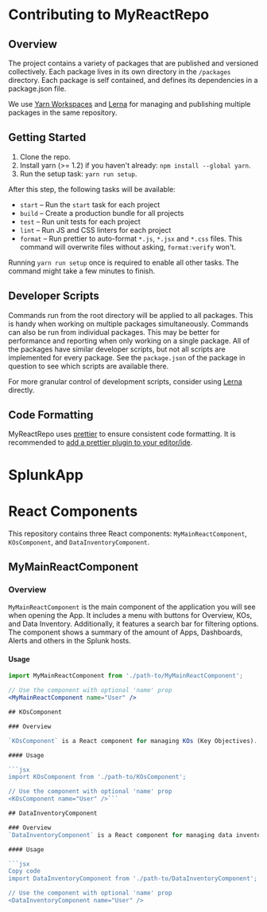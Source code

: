 # Contributing to MyReactRepo

## Overview

The project contains a variety of packages that are published and versioned collectively. Each package lives in its own 
directory in the `/packages` directory. Each package is self contained, and defines its dependencies in a package.json file.

We use [Yarn Workspaces](https://yarnpkg.com/lang/en/docs/workspaces/) and [Lerna](https://github.com/lerna/lerna) for
managing and publishing multiple packages in the same repository.

## Getting Started

1. Clone the repo.
2. Install yarn (>= 1.2) if you haven't already: `npm install --global yarn`.
3. Run the setup task: `yarn run setup`.

After this step, the following tasks will be available:

* `start` – Run the `start` task for each project
* `build` – Create a production bundle for all projects
* `test` – Run unit tests for each project
* `lint` – Run JS and CSS linters for each project
* `format` – Run prettier to auto-format `*.js`, `*.jsx` and `*.css` files. This command will overwrite files without 
asking, `format:verify` won't.

Running `yarn run setup` once is required to enable all other tasks. The command might take a few minutes to finish.


## Developer Scripts

Commands run from the root directory will be applied to all packages. This is handy when working on multiple packages 
simultaneously. Commands can also be run from individual packages. This may be better for performance and reporting when
 only working on a single package. All of the packages have similar developer scripts, but not all scripts are implemented 
 for every package. See the `package.json` of the package in question to see which scripts are available there.

For more granular control of development scripts, consider using [Lerna](https://github.com/lerna/lerna) directly.


## Code Formatting

MyReactRepo uses [prettier](https://github.com/prettier/prettier) to ensure consistent code formatting. It is recommended
 to [add a prettier plugin to your editor/ide](https://github.com/prettier/prettier#editor-integration).

# SplunkApp

# React Components

This repository contains three React components: `MyMainReactComponent`, `KOsComponent`, and `DataInventoryComponent`.

## MyMainReactComponent

### Overview

`MyMainReactComponent` is the main component of the application you will see when opening the App. It includes a menu with buttons for Overview, KOs, and Data Inventory. Additionally, it features a search bar for filtering options. The component shows a summary of the amount of Apps, Dashboards, Alerts and others in the Splunk hosts.

#### Usage

```jsx
import MyMainReactComponent from './path-to/MyMainReactComponent';

// Use the component with optional 'name' prop
<MyMainReactComponent name="User" />

## KOsComponent

### Overview

`KOsComponent` is a React component for managing KOs (Key Objectives). It includes dropdowns, a table displaying data, and buttons for actions. The classification options have conditional styling based on their values.

#### Usage

```jsx
import KOsComponent from './path-to/KOsComponent';

// Use the component with optional 'name' prop
<KOsComponent name="User" />```

## DataInventoryComponent

### Overview
`DataInventoryComponent` is a React component for managing data inventory. Similar to KOsComponent, it includes dropdowns, a table displaying data, and buttons for actions. The classification options also have conditional styling based on their values.

#### Usage

```jsx
Copy code
import DataInventoryComponent from './path-to/DataInventoryComponent';

// Use the component with optional 'name' prop
<DataInventoryComponent name="User" />